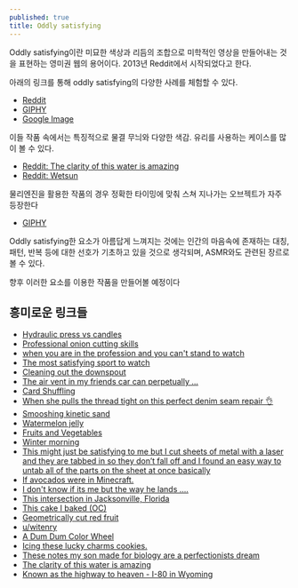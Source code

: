```yaml
---
published: true
title: Oddly satisfying
---
```

Oddly satisfying이란 미묘한 색상과 리듬의 조합으로 미학적인 영상을 만들어내는 것을 표현하는 영미권 웹의 용어이다. 2013년 Reddit에서 시작되었다고 한다.

아래의 링크를 통해 oddly satisfying의 다양한 사례를 체험할 수 있다.

* [Reddit](https://www.reddit.com/r/oddlysatisfying/)
* [GIPHY](https://giphy.com/explore/oddly-satisfying)
* [Google Image](https://www.google.com/search?q=oddly+satisfying&source=lnms&tbm=isch&sa=X&ved=0ahUKEwiuvYfv5KjlAhVaA4gKHYRCA04Q_AUIEygC&biw=851&bih=1238)

이들 작품 속에서는 특징적으로 물결 무늬와 다양한 색감. 유리를 사용하는 케이스를 많이 볼 수 있다.

* [Reddit: The clarity of this water is amazing](https://www.reddit.com/r/oddlysatisfying/comments/dk2ecf/the_clarity_of_this_water_is_amazing/)
* [Reddit: Wetsun](https://www.reddit.com/r/oddlysatisfying/comments/ajow6d/wetsun/)

물리엔진을 활용한 작품의 경우 정확한 타이밍에 맞춰 스쳐 지나가는 오브젝트가 자주 등장한다

* [GIPHY](https://giphy.com/gifs/wKcssqpL3mkpsjYFkG)

Oddly satisfying한 요소가 아름답게 느껴지는 것에는 인간의 마음속에 존재하는 대칭, 패턴, 반복 등에 대한 선호가 기초하고 있을 것으로 생각되며, ASMR와도 관련된 장르로 볼 수 있다.

향후 이러한 요소를 이용한 작품을 만들어볼 예정이다

## 흥미로운 링크들

* [Hydraulic press vs candles](https://www.reddit.com/r/oddlysatisfying/comments/ay6jt1/hydraulic_press_vs_candles/)
* [Professional onion cutting skills](https://www.reddit.com/r/oddlysatisfying/comments/djessi/professional_onion_cutting_skills/?utm_source=share&utm_medium=web2x)
* [when you are in the profession and you can't stand to watch](https://www.reddit.com/r/oddlysatisfying/comments/c14br2/when_you_are_in_the_profession_and_you_cant_stand/?utm_source=share&utm_medium=web2x)
* [The most satisfying sport to watch](https://www.reddit.com/r/oddlysatisfying/comments/7wmy54/the_most_satisfying_sport_to_watch/)
* [Cleaning out the downspout](https://www.reddit.com/r/oddlysatisfying/comments/7p873u/cleaning_out_the_downspout/?utm_source=share&utm_medium=web2x)
* [The air vent in my friends car can perpetually ...](https://www.reddit.com/r/oddlysatisfying/comments/ct6nkv/the_air_vent_in_my_friends_car_can_perpetually/)
* [Card Shuffling](https://www.reddit.com/r/oddlysatisfying/comments/ajjq72/card_shuffling/)
* [When she pulls the thread tight on this perfect denim seam repair 👌](https://www.reddit.com/r/oddlysatisfying/comments/aikkcd/when_she_pulls_the_thread_tight_on_this_perfect/)
* [Smooshing kinetic sand](https://www.reddit.com/r/oddlysatisfying/comments/akckwr/smooshing_kinetic_sand/?utm_source=share&utm_medium=web2x)
* [Watermelon jelly](https://www.reddit.com/r/oddlysatisfying/comments/a2ug2n/watermelon_jelly/)
* [Fruits and Vegetables](https://www.reddit.com/r/oddlysatisfying/comments/aufq8k/fruits_and_vegetables/)
* [Winter morning](https://www.reddit.com/r/oddlysatisfying/comments/7gwwip/winter_morning/)
* [This might just be satisfying to me but I cut sheets of metal with a laser and they are tabbed in so they don’t fall off and I found an easy way to untab all of the parts on the sheet at once basically](https://www.reddit.com/r/oddlysatisfying/comments/c8cqtm/this_might_just_be_satisfying_to_me_but_i_cut/)
* [If avocados were in Minecraft.](https://www.reddit.com/r/oddlysatisfying/comments/dihy7n/if_avocados_were_in_minecraft/)
* [I don't know if its me but the way he lands ....](https://www.reddit.com/r/oddlysatisfying/comments/dis7ai/i_dont_know_if_its_me_but_the_way_he_lands/)
* [This intersection in Jacksonville, Florida](https://www.reddit.com/r/oddlysatisfying/comments/djssrh/this_intersection_in_jacksonville_florida/)
* [This cake I baked (OC)](https://www.reddit.com/r/oddlysatisfying/comments/dh4pwi/this_cake_i_baked_oc/)
* [Geometrically cut red fruit](https://www.reddit.com/r/oddlysatisfying/comments/dinr90/geometrically_cut_red_fruit/)
* [u/witenry](https://www.reddit.com/user/witenry)
* [A Dum Dum Color Wheel](https://www.reddit.com/r/oddlysatisfying/comments/ag34xg/a_dum_dum_color_wheel/)
* [Icing these lucky charms cookies.](https://www.reddit.com/r/oddlysatisfying/comments/dj19in/icing_these_lucky_charms_cookies/)
* [These notes my son made for biology are a perfectionists dream](https://www.reddit.com/r/oddlysatisfying/comments/dj7zkv/these_notes_my_son_made_for_biology_are_a/)
* [The clarity of this water is amazing](https://www.reddit.com/r/oddlysatisfying/comments/dk2ecf/the_clarity_of_this_water_is_amazing/)
* [Known as the highway to heaven - I-80 in Wyoming](https://www.reddit.com/r/oddlysatisfying/comments/dim0ai/known_as_the_highway_to_heaven_i80_in_wyoming/)